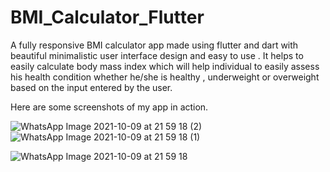 # BMI_Calculator_Flutter
A fully responsive BMI calculator app made using flutter and dart with beautiful minimalistic user interface design and easy to use .
It helps to easily calculate body mass index which will help individual to easily assess his health condition whether he/she is healthy , underweight or overweight based on the input entered by the user.

Here are some screenshots of my app in action.

![WhatsApp Image 2021-10-09 at 21 59 18 (2)](https://user-images.githubusercontent.com/80956416/136666690-de5b5ebf-6060-49ca-94bd-de9607536e6c.jpeg)           ![WhatsApp Image 2021-10-09 at 21 59 18 (1)](https://user-images.githubusercontent.com/80956416/136666719-adc7d3cc-1482-4dcd-83ce-8908299a6214.jpeg)

![WhatsApp Image 2021-10-09 at 21 59 18](https://user-images.githubusercontent.com/80956416/136666740-511d4ab6-c429-41e4-926e-3d4b87e8fa3c.jpeg)
